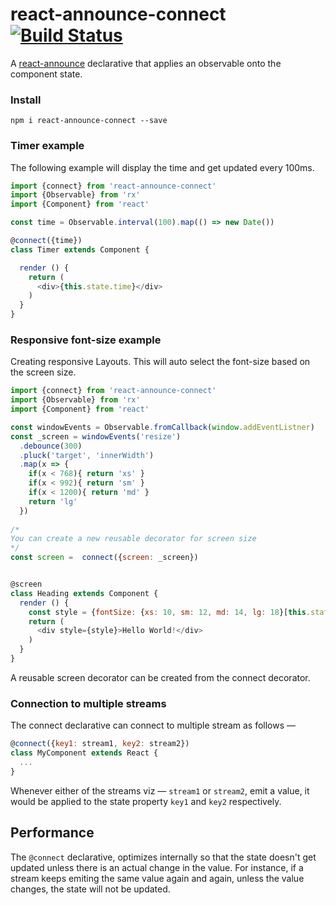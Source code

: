 # react-announce-connect [![Build Status](https://travis-ci.org/tusharmath/react-announce-connect.svg?branch=master)](https://travis-ci.org/tusharmath/react-announce-connect)

A [react-announce](https://github.com/tusharmath/react-announce) declarative that applies an observable onto the component state.

### Install

```
npm i react-announce-connect --save
```

### Timer example

The following example will display the time and get updated every 100ms.

```javascript
import {connect} from 'react-announce-connect'
import {Observable} from 'rx'
import {Component} from 'react'

const time = Observable.interval(100).map(() => new Date())

@connect({time})
class Timer extends Component {

  render () {
    return (
      <div>{this.state.time}</div>
    )
  }
}

```

### Responsive font-size example
Creating responsive Layouts. This will auto select the font-size based on the screen size.

```javascript
import {connect} from 'react-announce-connect'
import {Observable} from 'rx'
import {Component} from 'react'

const windowEvents = Observable.fromCallback(window.addEventListner)
const _screen = windowEvents('resize')
  .debounce(300)
  .pluck('target', 'innerWidth')
  .map(x => {
    if(x < 768){ return 'xs' }
    if(x < 992){ return 'sm' }
    if(x < 1200){ return 'md' }
    return 'lg'
  })
  
/*
You can create a new reusable decorator for screen size
*/
const screen =  connect({screen: _screen})


@screen
class Heading extends Component {
  render () {
    const style = {fontSize: {xs: 10, sm: 12, md: 14, lg: 18}[this.state.screen]}
    return (
      <div style={style}>Hello World!</div>
    )
  }
}

```
A reusable screen decorator can be created from the connect decorator.

### Connection to multiple streams

The connect declarative can connect to multiple stream as follows —
```javascript
@connect({key1: stream1, key2: stream2})
class MyComponent extends React {
  ...
}
```
Whenever either of the streams viz — `stream1` or `stream2`, emit a value, it would be applied to the state property `key1` and `key2` respectively.

## Performance
The `@connect` declarative, optimizes internally so that the state doesn't get updated unless there is an actual change in the value. For instance, if a stream keeps emiting the same value again and again, unless the value changes, the state will not be updated.
